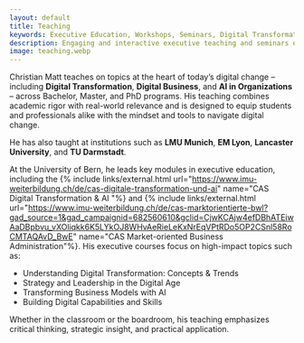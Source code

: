 ```yaml
---
layout: default
title: Teaching
keywords: Executive Education, Workshops, Seminars, Digital Transformation, Digital Businesses, Artificial Intelligence, Business Models
description: Engaging and interactive executive teaching and seminars on Digital Transformation, Digital Business, Artificial Intelligence, and Business Models.
image: teaching.webp
---
```



Christian Matt teaches on topics at the heart of today’s digital change – including **Digital Transformation**, **Digital Business**, and **AI in Organizations** – across Bachelor, Master, and PhD programs. His teaching combines academic rigor with real-world relevance and is designed to equip students and professionals alike with the mindset and tools to navigate digital change.

He has also taught at institutions such as **LMU Munich**, **EM Lyon**, **Lancaster University**, and **TU Darmstadt**.

At the University of Bern, he leads key modules in executive education, including the {% include links/external.html url="https://www.imu-weiterbildung.ch/de/cas-digitale-transformation-und-ai" name="CAS Digital Transformation & AI "%} and {% include links/external.html url="https://www.imu-weiterbildung.ch/de/cas-marktorientierte-bwl?gad_source=1&gad_campaignid=682560610&gclid=CjwKCAjw4efDBhATEiwAaDBpbvu_vXOliqkk6K5LYkOJ8WHvAeRieLeKxNrEqVPtRDo5OP2CSnl58RoCMTAQAvD_BwE" name="CAS Market-oriented Business Administration"%}. His executive courses focus on high-impact topics such as:
- Understanding Digital Transformation: Concepts & Trends
- Strategy and Leadership in the Digital Age
- Transforming Business Models with AI
- Building Digital Capabilities and Skills

Whether in the classroom or the boardroom, his teaching emphasizes critical thinking, strategic insight, and practical application.